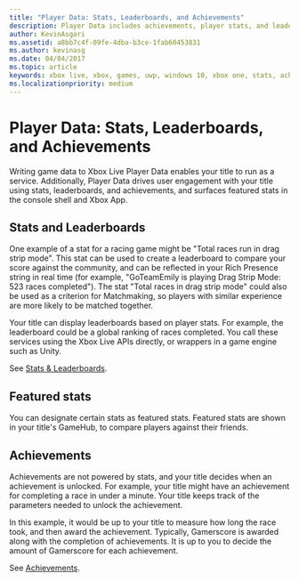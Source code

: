```yaml
---
title: "Player Data: Stats, Leaderboards, and Achievements"
description: Player Data includes achievements, player stats, and leaderboards.
author: KevinAsgari
ms.assetid: a8bb7c4f-09fe-4dba-b3ce-1fab60453831
ms.author: kevinasg
ms.date: 04/04/2017
ms.topic: article
keywords: xbox live, xbox, games, uwp, windows 10, xbox one, stats, achievements, leaderboards, player data
ms.localizationpriority: medium
---
```


# Player Data: Stats, Leaderboards, and Achievements

Writing game data to Xbox Live Player Data enables your title to run as a service.
Additionally, Player Data drives user engagement with your title using stats, leaderboards, and achievements, and surfaces featured stats in the console shell and Xbox App.


## Stats and Leaderboards

One example of a stat for a racing game might be "Total races run in drag strip mode".
This stat can be used to create a leaderboard to compare your score against the community, and can be reflected in your Rich Presence string in real time (for example, "GoTeamEmily is playing Drag Strip Mode: 523 races completed").
The stat "Total races in drag strip mode" could also be used as a criterion for Matchmaking, so players with similar experience are more likely to be matched together.

Your title can display leaderboards based on player stats.
For example, the leaderboard could be a global ranking of races completed.
You call these services using the Xbox Live APIs directly, or wrappers in a game engine such as Unity.

See [Stats & Leaderboards](stats-leaderboards/live-stats-leaderboards-nav.md).


## Featured stats

You can designate certain stats as featured stats.
Featured stats are shown in your title's GameHub, to compare players against their friends.


## Achievements

Achievements are not powered by stats, and your title decides when an achievement is unlocked.
For example, your title might have an achievement for completing a race in under a minute.
Your title keeps track of the parameters needed to unlock the achievement.

In this example, it would be up to your title to measure how long the race took, and then award the achievement.
Typically, Gamerscore is awarded along with the completion of achievements.
It is up to you to decide the amount of Gamerscore for each achievement.

See [Achievements](achievements/live-achievements-nav.md).

